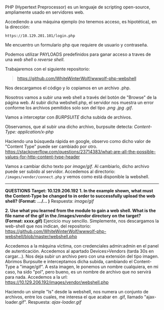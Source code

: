 PHP (Hypertext Preprocessor) es un lenguaje de scripting open-source, ampliamente usado en servidores web.

Accediendo a una máquina ejemplo (no tenemos acceso, es hipotética), en la dirección:
```
https://10.129.201.101/login.php
```
Me encuentro un formulario php que requiere de usuario y contraseña.

Podemos utilizar PAYLOADS predefinidos para ganar acceso a traves de una *web shell* o *reverse shell*.

Trabajaremos con el siguiente repositorio:
>https://github.com/WhiteWinterWolf/wwwolf-php-webshell

Nos descargamos el código y lo copiamos en un archivo .php.

Nosotros vamos a subir una web shell a través del botón de "Browse" de la página web. Al subir dicha webshell.php, el servidor nos muestra un error conforme los archivos pemitidos solo son del tipo *.png .jpg .gif*.

Vamos a interceptar con *BURPSUITE* dicha subida de archivos.

Observamos, que al subir una dicho archivo, burpsuite detecta:
*Content-Type: application/x-php*

Haciendo una búsqueda rápida en google, observo como dicho valor de "Content Type" puede ser cambiado por otro. 
https://stackoverflow.com/questions/23714383/what-are-all-the-possible-values-for-http-content-type-header

Vamos a cambiar dicho texto por *image/gif*.  Al cambiarlo, dicho archivo puede ser subido al servidor. 
Accedemos al directorio: `/images/vendor/connect.php` y vemos como está disponible la webshell.

---
**QUESTIONS**
**Target: 10.129.206.192**
**1. In the example shown, what must the Content-Type be changed to in order to successfully upload the web shell? (Format: .../... )**
Respuesta: *image/gif*

**2. Use what you learned from the module to gain a web shell. What is the file name of the gif in the /images/vendor directory on the target? (Format: xxxx.gif)**
Ejercicio muy sencillo. 
Simplemente, nos descargamos la web-shell que nos indican, del repositorio: 
https://github.com/WhiteWinterWolf/wwwolf-php-webshell/blob/master/webshell.php

Accedemos a la máquina víctima, con credenciales admin:admin en el panel de autenticación. Accedemos al apartado Devices>Vendors (tarda 30s en cargar...). 
Nos deja subir un archivo pero con una extensión del tipo imagen. Abrimos Burpsuite e interceptamos dicha subida, cambiando el Content-Type a "image/gif". A esta imagen, le ponemos un nombre cualquiera, en mi caso, ha sido "pol", pero bueno, es un nombre de archivo que no servirá para nada.
Accedemos a la url:
https://10.129.206.192/images/vendor/webshell.php

Haciendo un simple "ls" desde la webshell, nos numera un conjunto de archivos, entre los cuales, me interesa el que acabar en .gif, llamado "ajax-loader.gif".
Respuesta: *ajax-loader.gif*


